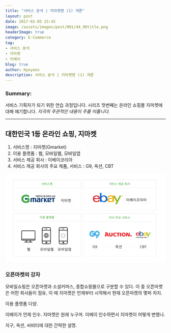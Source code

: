 ```yaml
---
title: "서비스 분석 | 지마켓편 (1) 개론"
layout: post
date: 2017-02-05 15:43
image: /assets/images/post/001/44_00title.png
headerImage: true
category: E-Commerce
tag:
- 서비스 분석
- 지마켓
- 이베이
blog: true
author: Hyeyeon
description: 서비스 분석 | 지마켓편 (1) 개론
---
```


### Summary:

서비스 기획자가 되기 위한 연습 과정입니다. 시리즈 첫번째는 온라인 쇼핑몰 지마켓에 대해 얘기합니다.
*지극히 주관적인 내용이 주를 이룹니다.*

---

## 대한민국 1등 온라인 쇼핑, 지마켓

1. 서비스명 : 지마켓(Gmarket)
2. 이용 플랫폼 : 웹, 모바일웹, 모바일앱
3. 서비스 제공 회사 : 이베이코리아
4. 서비스 제공 회사의 주요 제품, 서비스 : G9, 옥션, CBT

![pic1](/assets/images/post/001/44_01.png)

### 오픈마켓의 강자

모바일쇼핑은 오픈마켓과 소셜커머스, 종합쇼핑몰으로 구분할 수 있다. 이 중 오픈마켓은 어떤 회사들이 점유, 이 때 지마켓은 언제부터 시작해서 현재 오픈마켓의 몇퍼 차지.

이용 플랫폼 다양.

이베이가 언제 인수. 지마켓은 원래 누구꺼. 이베이 인수하면서 지마켓이 어떻게 변했나.

지구, 옥션, 씨비티에 대한 간략한 설명.
